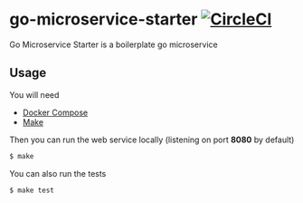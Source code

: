 # go-microservice-starter [![CircleCI](https://circleci.com/gh/hellomd/go-microservice-starter.svg?style=svg&circle-token=0a38c58fa645faf3adfdb9ecdb3782447333d7c6)](https://circleci.com/gh/hellomd/go-microservice-starter)

Go Microservice Starter is a boilerplate go microservice

## Usage

You will need 
- [Docker Compose](https://docs.docker.com/compose/install/) 
- [Make](https://www.gnu.org/software/make/)


Then you can run the web service locally (listening on port **8080** by default)
```sh
$ make
```

You can also run the tests
```sh 
$ make test 
```

